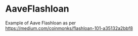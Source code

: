 # AaveFlashloan

Example of Aave Flashloan as per https://medium.com/coinmonks/flashloan-101-a35132a2bbf8
